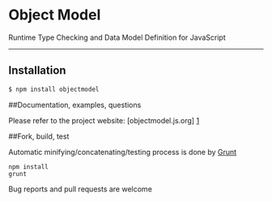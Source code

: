 Object Model
============

Runtime Type Checking and Data Model Definition for JavaScript

---

## Installation

```bash
$ npm install objectmodel
```

##Documentation, examples, questions

Please refer to the project website: [objectmodel.js.org] [1]

##Fork, build, test

Automatic minifying/concatenating/testing process is done by [Grunt]
```
npm install
grunt
```

Bug reports and pull requests are welcome

[1]:http://objectmodel.js.org
[Grunt]:http://gruntjs.com/getting-started

